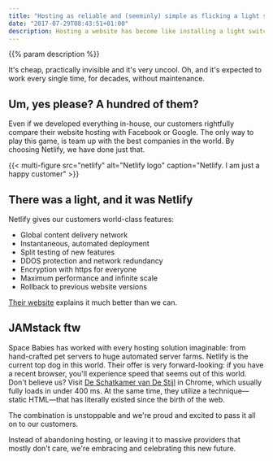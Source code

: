 ```yaml
---
title: "Hosting as reliable and (seeminly) simple as flicking a light switch"
date: "2017-07-29T08:43:51+01:00"
description: Hosting a website has become like installing a light switch. Connect some wires, hit it, and a lamp goes on.
---
```

{{% param description %}}

It's cheap, practically invisible and it's very uncool. Oh, and it's expected to work every single time, for decades, without maintenance.

## Um, yes please? A hundred of them?
Even if we developed everything in-house, our customers rightfully compare their website hosting with Facebook or Google. The only way to play this game, is team up with the best companies in the world. By choosing Netlify, we have done just that.

{{< multi-figure src="netlify" alt="Netlify logo" caption="Netlify. I am just a happy customer" >}}

## There was a light, and it was Netlify
Netlify gives our customers world-class features:

* Global content delivery network
* Instantaneous, automated deployment
* Split testing of new features
* DDOS protection and network redundancy
* Encryption with https for everyone
* Maximum performance and infinite scale
* Rollback to previous website versions

[Their website](https://www.netlify.com/features/) explains it much better than we can.

## JAMstack ftw
Space Babies has worked with every hosting solution imaginable: from hand-crafted pet servers to huge automated server farms. Netlify is the current top dog in this world. Their offer is very forward-looking: if you have a recent browser, you'll experience speed that seems out of this world. Don't believe us? Visit [De Schatkamer van De Stijl](https://www.deschatkamervandestijl.nl/) in Chrome, which usually fully loads in under 400 ms. At the same time, they utilize a technique—static HTML—that has literally existed since the birth of the web.

The combination is unstoppable and we're proud and excited to pass it all on to our customers.

Instead of abandoning hosting, or leaving it to massive providers that mostly don't care, we're embracing and celebrating this new future.
